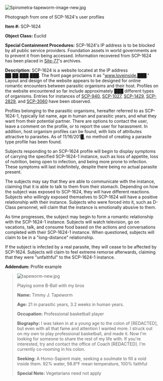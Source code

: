 ![Spirometra-tapeworm-image-new.jpg](http://scp-wiki.wdfiles.com/local--files/scp-1624/Spirometra-tapeworm-image-new.jpg)

Photograph from one of SCP-1624's user profiles

**Item #:** SCP-1624

**Object Class:** Euclid

**Special Containment Procedures:** SCP-1624's IP address is to be blocked by all public service providers. Foundation assets in world governments are to prevent it from being accessed. Information recovered from SCP-1624 has been placed in [Site-77](/secure-facility-dossier-site-77)'s archives.

**Description:** SCP-1624 is a website located at the IP address ██.██.███.███. The front page proclaims it as "www.loveinside.███." Layout and design of the website appears to be designed for online romantic encounters between parasitic organisms and their host. Profiles on the website encountered so far include approximately ███ different types of organisms. Entries for instances of [SCP-940](/scp-940), [SCP-1027](/scp-1027), [SCP-1429](/scp-1429), [SCP-2829](/scp-2829), and [SCP-3060](/scp-3060) have been observed.

Profiles belonging to the parasitic organisms, hereafter referred to as SCP-1624-1, typically list name, age in human and parasitic years, and what they want from their potential partner. There are options to contact the user, leave a comment on the profile, or to report the user for harassment. In addition, host organism profiles can be found, with lists of attributes attractive to parasites. As of 11/16/201█, no method of creating a parasite type profile has been found.

Subjects responding to an SCP-1624 profile will begin to display symptoms of carrying the specified SCP-1624-1 instance, such as loss of appetite, loss of nutrition, being open to infection, and being more prone to infection. These symptoms will last indefinitely, despite there being no actual parasite present.

The subjects may say that they are able to communicate with the instance, claiming that it is able to talk to them from their stomach. Depending on how the subject was exposed to SCP-1624, they will have different reactions. Subjects who willingly exposed themselves to SCP-1624 will have a positive relationship with their instance. Subjects who were forced into it, such as D-Class personnel, will claim that the instance is emotionally abusive to them.

As time progresses, the subject may begin to form a romantic relationship with the SCP-1624-1 instance. Subjects will watch television, go on vacations, talk, and consume food based on the actions and conversations completed with their SCP-1624-1 instance. When questioned, subjects will claim to be in a "long-distance" relationship.

If the subject is infected by a real parasite, they will cease to be affected by SCP-1624. Subjects will claim to feel extreme remorse afterwards, claiming that they were "unfaithful" to the SCP-1624-1 instance.

**Addendum:** Profile example

> ![tapeworm-new.jpg](http://scp-wiki.wdfiles.com/local--files/scp-1624/tapeworm-new.jpg)
> 
> Playing some B-Ball with my bros
> 
>   
> **Name:** Timmy J. Tapeworm
> 
> **Age:** 21 in parasitic years, 3.2 weeks in human years.
> 
> **Occupation:** Professional basketball player
> 
> **Biography:** I was taken in at a young age to the colon of \[REDACTED\], but even with all that fame and attention I wanted more. I struck out on my own to play professional basketball, and made it. Now I'm looking for someone to share the rest of my life with. If you're interested, try and contact the office of Coach \[REDACTED\]. I'm currently co-rooming in his colon.
> 
> **Seeking:** A Homo-Sapient male, seeking a soulmate to fill a void inside them. 92% water, 98.8°F mean temperature, 100% faithful
> 
> **Special Note:** Vegetarians need not apply